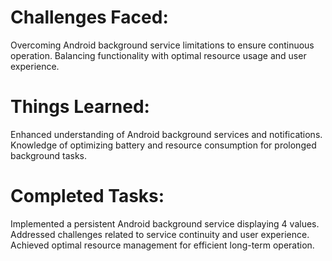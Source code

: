 # Challenges Faced:

Overcoming Android background service limitations to ensure continuous operation.
Balancing functionality with optimal resource usage and user experience.




# Things Learned:

Enhanced understanding of Android background services and notifications.
Knowledge of optimizing battery and resource consumption for prolonged background tasks.




# Completed Tasks:

Implemented a persistent Android background service displaying 4 values.
Addressed challenges related to service continuity and user experience.
Achieved optimal resource management for efficient long-term operation.
